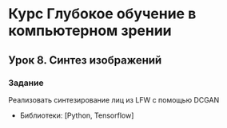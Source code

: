 # Курс Глубокое обучение в компьютерном зрении

## Урок 8. Синтез изображений

### Задание
Реализовать синтезирование лиц из LFW с помощью DCGAN
* Библиотеки: [Python, Tensorflow]
